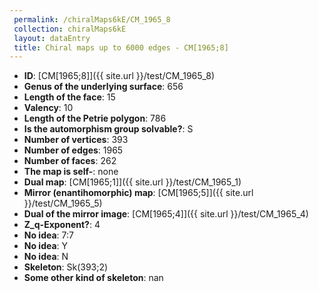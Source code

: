 ```yaml
--- 
 permalink: /chiralMaps6kE/CM_1965_8 
 collection: chiralMaps6kE
 layout: dataEntry
 title: Chiral maps up to 6000 edges - CM[1965;8]
---
```


- **ID**: [CM[1965;8]]({{ site.url }}/test/CM_1965_8)
- **Genus of the underlying surface**: 656
- **Length of the face**: 15
- **Valency**: 10
- **Length of the Petrie polygon**: 786
- **Is the automorphism group solvable?**: S
- **Number of vertices**: 393
- **Number of edges**: 1965
- **Number of faces**: 262
- **The map is self-**: none
- **Dual map**: [CM[1965;1]]({{ site.url }}/test/CM_1965_1)
- **Mirror (enantihomorphic) map**: [CM[1965;5]]({{ site.url }}/test/CM_1965_5)
- **Dual of the mirror image**: [CM[1965;4]]({{ site.url }}/test/CM_1965_4)
- **Z_q-Exponent?**: 4
- **No idea**:  7:7
- **No idea**: Y
- **No idea**: N
- **Skeleton**: Sk(393;2)
- **Some other kind of skeleton**: nan

